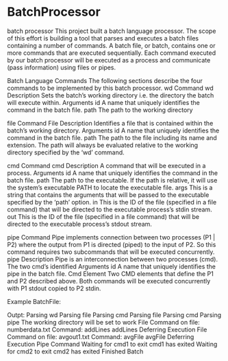 # BatchProcessor
batch processor 
This project built a batch language processor. The scope of this effort is building a tool that parses and executes a batch files containing a number of commands. A batch file, or batch, contains one or more commands that are executed sequentially. 
Each command executed by our batch processor will be executed as a process and communicate (pass information) using files or pipes. 


Batch Language Commands
The following sections describe the four commands to be implemented by this batch processor. 
wd Command
wd
Description	Sets the batch’s working directory i.e. the directory the batch will execute within.
Arguments
id	A name that uniquely identifies the command in the batch file.
path	The path to the working directory

file Command
File
Description	Identifies a file that is contained within the batch’s working directory. 
Arguments
id	A name that uniquely identifies the command in the batch file.
path	The path to the file including its name and extension. The path will always be evaluated relative to the working directory specified by the ‘wd’ command. 
	
cmd Command
cmd
Description	A command that will be executed in a process. 
Arguments
id	A name that uniquely identifies the command in the batch file.
path	The path to the executable. If the path is relative, it will use the system’s executable PATH to locate the executable file. 
args	This is a string that contains the arguments that will be passed to the executable specified by the ‘path’ option. 
in	This is the ID of the file (specified in a file command) that will be directed to the executable process’s stdin stream.  
out	This is the ID of the file (specified in a file command) that will be directed to the executable process’s stdout stream. 

pipe Command
Pipe implements connection between two processes (P1 | P2) where the output from P1 is directed (piped) to the input of P2. So this command requires two subcommands that will be executed concurrently. 
pipe
Description	Pipe is an interconnection between two processes (cmd). The two cmd’s identified 
Arguments
id	A name that uniquely identifies the pipe in the batch file.
Cmd Element	Two CMD elements that define the P1 and P2 described above. Both commands will be executed concurrently with P1 stdout copied to P2 stdin. 

Example
BatchFile:

<batch>
  <wd id='swd1' path="work" />
  <file id="file1" path="numberdata.txt" />
  <file id="file2" path="avgout1.txt" />
  <pipe>
    <cmd id="addLines" path="java.exe" args="-jar addLines.jar" in='file1' />
    <cmd id="avgFile" path="java.exe" args="-jar avgFile.jar" out='file2' />
  </pipe>
</batch>

Outpt:
Parsing wd
Parsing file
Parsing cmd
Parsing file
Parsing cmd
Parsing pipe
The working directory will be set to work
File Command on file: numberdata.txt
Command: addLines
addLines Deferring Execution
File Command on file: avgout1.txt
Command: avgFile
avgFile Deferring Execution
Pipe Command
Waiting for cmd1 to exit
cmd1 has exited
Waiting for cmd2 to exit
cmd2 has exited
Finished Batch
